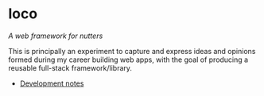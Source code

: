 # loco

_A web framework for nutters_

This is principally an experiment to capture and express ideas and opinions formed
during my career building web apps, with the goal of producing a reusable
full-stack framework/library.

- [Development notes](doc/dev.md)
